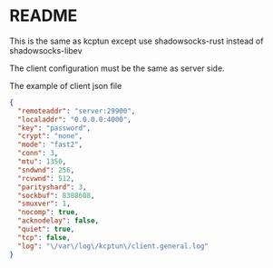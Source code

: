 # README

This is the same as kcptun except use shadowsocks-rust instead of shadowsocks-libev

The client configuration must be the same as server side.

The example of client json file

```json
{
  "remoteaddr": "server:29900",
  "localaddr": "0.0.0.0:4000",
  "key": "password",
  "crypt": "none",
  "mode": "fast2",
  "conn": 3,
  "mtu": 1350,
  "sndwnd": 256,
  "rcvwnd": 512,
  "parityshard": 3,
  "sockbuf": 8388608,
  "smuxver": 1,
  "nocomp": true,
  "acknodelay": false,
  "quiet": true,
  "tcp": false,
  "log": "\/var\/log\/kcptun\/client.general.log"
}
```
